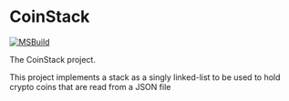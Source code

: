 # CoinStack
[![MSBuild](https://github.com/ITCS-2550/coinstack-CarterRock49/actions/workflows/msbuild.yml/badge.svg?branch=main)](https://github.com/ITCS-2550/coinstack-CarterRock49/actions/workflows/msbuild.yml)

The CoinStack project.

This project implements a stack as a singly linked-list to be used to hold crypto coins that are read from a JSON file
